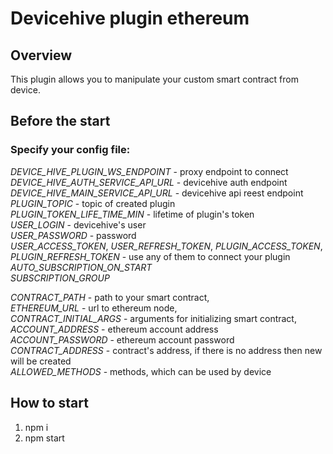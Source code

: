 # Devicehive plugin ethereum

## Overview
This plugin allows you to manipulate your custom smart contract from device.

## Before the start
### Specify your config file:
*DEVICE_HIVE_PLUGIN_WS_ENDPOINT* - proxy endpoint to connect <br />
*DEVICE_HIVE_AUTH_SERVICE_API_URL* - devicehive auth endpoint <br />
*DEVICE_HIVE_MAIN_SERVICE_API_URL* - devicehive api reest endpoint <br />
*PLUGIN_TOPIC* - topic of created plugin <br />
*PLUGIN_TOKEN_LIFE_TIME_MIN* - lifetime of plugin's token <br />
*USER_LOGIN* - devicehive's user <br />
*USER_PASSWORD* - password <br />
*USER_ACCESS_TOKEN*, *USER_REFRESH_TOKEN*, *PLUGIN_ACCESS_TOKEN*, *PLUGIN_REFRESH_TOKEN* - use any of them to connect your plugin <br />
*AUTO_SUBSCRIPTION_ON_START* <br />
*SUBSCRIPTION_GROUP* <br />

*CONTRACT_PATH* - path to your smart contract, <br />
*ETHEREUM_URL* - url to ethereum node, <br />
*CONTRACT_INITIAL_ARGS* - arguments for initializing smart contract, <br />
*ACCOUNT_ADDRESS* - ethereum account address <br />
*ACCOUNT_PASSWORD* - ethereum account password <br />
*CONTRACT_ADDRESS* - contract's address, if there is no address then new will be created <br />
*ALLOWED_METHODS* - methods, which can be used by device <br />

## How to start
1. npm i
2. npm start